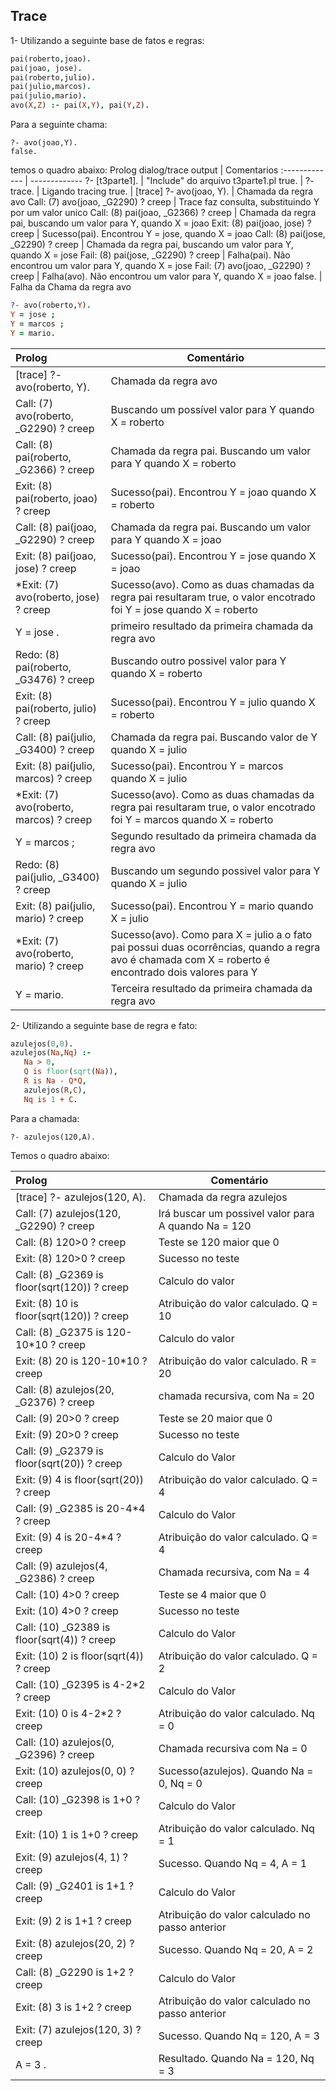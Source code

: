 ## Trace

1- Utilizando a seguinte base de fatos e regras:
   ```prolog
   pai(roberto,joao).
   pai(joao, jose).
   pai(roberto,julio).
   pai(julio,marcos).
   pai(julio,mario).
   avo(X,Z) :- pai(X,Y), pai(Y,Z).
   ```
Para a seguinte chama: 
   ```
   ?- avo(joao,Y).
   false.
   ```
 temos o quadro abaixo:
   Prolog dialog/trace output  | Comentarios
   :------------- | -------------
   ?- [t3parte1]. | "Include" do arquivo t3parte1.pl
   true. |
   ?- trace. | Ligando tracing
   true. | 
   [trace]  ?- avo(joao, Y). | Chamada da regra avo
   Call: (7) avo(joao, _G2290) ? creep | Trace faz consulta, substituindo Y por um valor unico
   Call: (8) pai(joao, _G2366) ? creep | Chamada da regra pai, buscando um valor para Y, quando X = joao
   Exit: (8) pai(joao, jose) ? creep | Sucesso(pai). Encontrou Y = jose, quando X = joao
   Call: (8) pai(jose, _G2290) ? creep | Chamada da regra pai, buscando um valor para Y, quando X = jose
   Fail: (8) pai(jose, _G2290) ? creep | Falha(pai). Não encontrou um valor para Y, quando X = jose
   Fail: (7) avo(joao, _G2290) ? creep | Falha(avo). Não encontrou um valor para Y, quando X = joao
   false. | Falha da Chama da regra avo
   
   ```prolog
   ?- avo(roberto,Y).
   Y = jose ;
   Y = marcos ;
   Y = mario.
   ```
   Prolog | Comentário
   :---------|---------------
   [trace]  ?- avo(roberto, Y). | Chamada da regra avo
   Call: (7) avo(roberto, _G2290) ? creep | Buscando um possível valor para Y quando X = roberto
   Call: (8) pai(roberto, _G2366) ? creep | Chamada da regra pai. Buscando um valor para Y quando X = roberto
   Exit: (8) pai(roberto, joao) ? creep | Sucesso(pai). Encontrou Y = joao quando X = roberto
   Call: (8) pai(joao, _G2290) ? creep | Chamada da regra pai. Buscando um valor para Y quando X = joao
   Exit: (8) pai(joao, jose) ? creep | Sucesso(pai). Encontrou Y = jose quando X = joao
   *Exit: (7) avo(roberto, jose) ? creep |Sucesso(avo). Como as duas chamadas da regra pai resultaram true, o valor encotrado foi Y = jose quando X = roberto
   Y = jose . | primeiro resultado da primeira chamada da regra avo
   Redo: (8) pai(roberto, _G3476) ? creep | Buscando outro possivel valor para Y quando X = roberto
   Exit: (8) pai(roberto, julio) ? creep | Sucesso(pai). Encontrou Y = julio quando X = roberto
   Call: (8) pai(julio, _G3400) ? creep | Chamada da regra pai. Buscando valor de Y quando X = julio
   Exit: (8) pai(julio, marcos) ? creep | Sucesso(pai). Encontrou Y = marcos quando X = julio
 *Exit: (7) avo(roberto, marcos) ? creep | Sucesso(avo). Como as duas chamadas da regra pai resultaram true, o valor encotrado foi Y = marcos quando X = roberto
Y = marcos ; | Segundo resultado da primeira chamada da regra avo
   Redo: (8) pai(julio, _G3400) ? creep | Buscando um segundo possivel valor para Y quando X = julio
   Exit: (8) pai(julio, mario) ? creep | Sucesso(pai). Encontrou Y = mario quando X = julio
 *Exit: (7) avo(roberto, mario) ? creep | Sucesso(avo). Como para X = julio a o fato pai possui duas ocorrências, quando a regra avo é chamada com X = roberto é encontrado dois valores para Y
Y = mario. | Terceira resultado da primeira chamada da regra avo 


2- Utilizando a seguinte base de regra e fato:
   ```prolog
   azulejos(0,0).
   azulejos(Na,Nq) :-
      Na > 0,
      Q is floor(sqrt(Na)),
      R is Na - Q*Q,
      azulejos(R,C),
      Nq is 1 + C.
   ```
Para a chamada:
   ```
   ?- azulejos(120,A).
   ```
   Temos o quadro abaixo:
   
   Prolog | Comentário
   :---------|---------------
[trace]  ?- azulejos(120, A). | Chamada da regra azulejos
   Call: (7) azulejos(120, _G2290) ? creep | Irá buscar um possivel valor para A quando Na = 120
   Call: (8) 120>0 ? creep | Teste se 120 maior que 0
   Exit: (8) 120>0 ? creep | Sucesso no teste
   Call: (8) _G2369 is floor(sqrt(120)) ? creep | Calculo do valor
   Exit: (8) 10 is floor(sqrt(120)) ? creep | Atribuição do valor calculado. Q = 10
   Call: (8) _G2375 is 120-10*10 ? creep | Calculo do valor
   Exit: (8) 20 is 120-10*10 ? creep | Atribuição do valor calculado. R = 20
   Call: (8) azulejos(20, _G2376) ? creep | chamada recursiva, com Na = 20
   Call: (9) 20>0 ? creep | Teste se 20 maior que 0
   Exit: (9) 20>0 ? creep | Sucesso no teste
   Call: (9) _G2379 is floor(sqrt(20)) ? creep | Calculo do Valor
   Exit: (9) 4 is floor(sqrt(20)) ? creep | Atribuição do valor calculado. Q = 4
   Call: (9) _G2385 is 20-4*4 ? creep | Calculo do Valor
   Exit: (9) 4 is 20-4*4 ? creep | Atribuição do valor calculado. Q = 4
   Call: (9) azulejos(4, _G2386) ? creep | Chamada recursiva, com Na = 4
   Call: (10) 4>0 ? creep | Teste se 4 maior que 0
   Exit: (10) 4>0 ? creep | Sucesso no teste
   Call: (10) _G2389 is floor(sqrt(4)) ? creep | Calculo do Valor
   Exit: (10) 2 is floor(sqrt(4)) ? creep | Atribuição do valor calculado. Q = 2
   Call: (10) _G2395 is 4-2*2 ? creep | Calculo do Valor
   Exit: (10) 0 is 4-2*2 ? creep | Atribuição do valor calculado. Nq = 0
   Call: (10) azulejos(0, _G2396) ? creep | Chamada recursiva com Na = 0
   Exit: (10) azulejos(0, 0) ? creep | Sucesso(azulejos). Quando Na = 0, Nq = 0
   Call: (10) _G2398 is 1+0 ? creep | Calculo do Valor
   Exit: (10) 1 is 1+0 ? creep | Atribuição do valor calculado. Nq = 1
   Exit: (9) azulejos(4, 1) ? creep | Sucesso. Quando Nq = 4, A = 1
   Call: (9) _G2401 is 1+1 ? creep | Calculo do Valor
   Exit: (9) 2 is 1+1 ? creep | Atribuição do valor calculado no passo anterior
   Exit: (8) azulejos(20, 2) ? creep | Sucesso. Quando Nq = 20, A = 2
   Call: (8) _G2290 is 1+2 ? creep | Calculo do Valor
   Exit: (8) 3 is 1+2 ? creep | Atribuição do valor calculado no passo anterior
   Exit: (7) azulejos(120, 3) ? creep | Sucesso. Quando Nq = 120, A = 3
A = 3 . | Resultado. Quando Na = 120, Nq = 3



